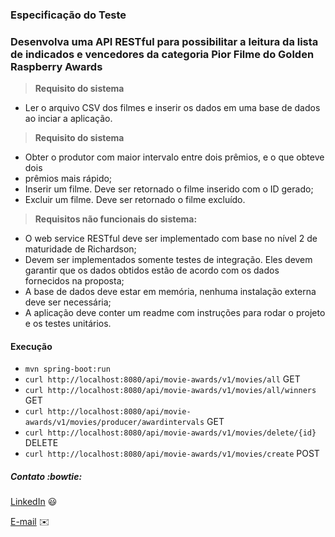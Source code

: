 ### Especificação do Teste

### Desenvolva uma API RESTful para possibilitar a leitura da lista de indicados e vencedores da categoria Pior Filme do Golden Raspberry Awards

> **Requisito do sistema**

- Ler o arquivo CSV dos filmes e inserir os dados em uma base de dados ao inciar a
aplicação.

> **Requisito do sistema**
 - Obter o produtor com maior intervalo entre dois prêmios, e o que obteve dois
 - prêmios mais rápido;
 - Inserir um filme. Deve ser retornado o filme inserido com o ID gerado;
 - Excluir um filme. Deve ser retornado o filme excluído.

> **Requisitos não funcionais do sistema:**
- O web service RESTful deve ser implementado com base no nível 2 de maturidade
de Richardson;
- Devem ser implementados somente testes de integração. Eles devem garantir que
os dados obtidos estão de acordo com os dados fornecidos na proposta;
- A base de dados deve estar em memória, nenhuma instalação externa deve ser
necessária;
- A aplicação deve conter um readme com instruções para rodar o projeto e os testes
unitários.

#### Execução
- `mvn spring-boot:run`
- `curl http://localhost:8080/api/movie-awards/v1/movies/all` GET
- `curl http://localhost:8080/api/movie-awards/v1/movies/all/winners` GET
- `curl http://localhost:8080/api/movie-awards/v1/movies/producer/awardintervals` GET
- `curl http://localhost:8080/api/movie-awards/v1/movies/delete/{id}` DELETE
- `curl http://localhost:8080/api/movie-awards/v1/movies/create` POST



##### Contato :bowtie:

 [LinkedIn](https://www.linkedin.com/in/kleber-damasco-80b55728/) 😃
 
 [E-mail](mailto:kleberdamasco@hotmail.com) :envelope:
